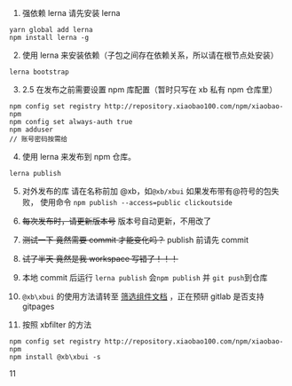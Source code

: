 1. 强依赖 lerna 请先安装 lerna

```
yarn global add lerna
npm install lerna -g
```

2. 使用 lerna 来安装依赖（子包之间存在依赖关系，所以请在根节点处安装）

```
lerna bootstrap
```

3. 2.5 在发布之前需要设置 npm 库配置（暂时只写在 xb 私有 npm 仓库里）

```
npm config set registry http://repository.xiaobao100.com/npm/xiaobao-npm
npm config set always-auth true
npm adduser
// 账号密码按需给
```

4. 使用 lerna 来发布到 npm 仓库。

```
lerna publish
```

5. 对外发布的库 请在名称前加 @xb，如`@xb/xbui`
   如果发布带有@符号的包失败， 使用命令 `npm publish --access=public clickoutside`

6. ~~每次发布时，请更新版本号~~ 版本号自动更新，不用改了

7. ~~测试一下 竟然需要 commit 才能变化吗？~~ publish 前请先 commit
8. ~~试了半天 竟然是我 workspace 写错了！！！~~
9. 本地 commit 后运行 `lerna publish` 会`npm publish` 并 `git push`到仓库

10. `@xb\xbui` 的使用方法请转至 [筛选组件文档](https://www.yuque.com/docs/share/4591256d-5cbb-4413-a733-123b8fad1b3c?#) ，正在预研 gitlab 是否支持 gitpages

11. 按照 xbfilter 的方法

```
npm config set registry http://repository.xiaobao100.com/npm/xiaobao-npm
npm install @xb\xbui -s
```

11
